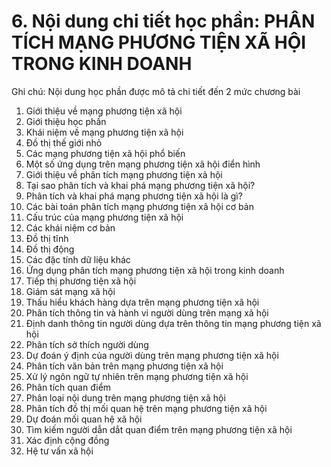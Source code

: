 # 6. Nội dung chi tiết học phần: PHÂN TÍCH MẠNG PHƯƠNG TIỆN XÃ HỘI TRONG KINH DOANH
Ghi chú: Nội dung học phần được mô tả chi tiết đến 2 mức chương bài
1. Giới thiệu về mạng phương tiện xã hội
1. Giới thiệu học phần
2. Khái niệm về mạng phương tiện xã hội
3. Đồ thị thế giới nhỏ
4. Các mạng phương tiện xã hội phổ biến
5. Một số ứng dụng trên mạng phương tiện xã hội điển hình
2. Giới thiệu về phân tích mạng phương tiện xã hội
1. Tại sao phân tích và khai phá mạng phương tiện xã hội?
2. Phân tích và khai phá mạng phương tiện xã hội là gì?
3. Các bài toán phân tích mạng phương tiện xã hội cơ bản
3. Cấu trúc của mạng phương tiện xã hội
1. Các khái niệm cơ bản
2. Đồ thị tĩnh
3. Đồ thị động
4. Các đặc tính dữ liệu khác
4. Ứng dụng phân tích mạng phương tiện xã hội trong kinh doanh
1. Tiếp thị phương tiện xã hội
2. Giám sát mạng xã hội
3. Thấu hiểu khách hàng dựa trên mạng phương tiện xã hội
5. Phân tích thông tin và hành vi người dùng trên mạng xã hội
1. Định danh thông tin người dùng dựa trên thông tin mạng phương
tiện xã hội
2. Phân tích sở thích người dùng
3. Dự đoán ý định của người dùng trên mạng phương tiện xã hội
6. Phân tích văn bản trên mạng phương tiện xã hội
1. Xử lý ngôn ngữ tự nhiên trên mạng phương tiện xã hội
2. Phân tích quan điểm
3. Phân loại nội dung trên mạng phương tiện xã hội
7. Phân tích đồ thị mối quan hệ trên mạng phương tiện xã hội
1. Dự đoán mối quan hệ xã hội
2. Tìm kiếm người dẫn dắt quan điểm trên mạng phương tiện xã hội
3. Xác định cộng đồng
4. Hệ tư vấn xã hội
